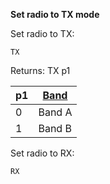 __Set radio to TX mode__

Set radio to TX:

	TX

Returns: TX p1

| p1  | [Band](/tables/band.md) |
| --- | --- |
| 0 | Band A |
| 1 | Band B |

Set radio to RX:

	RX
